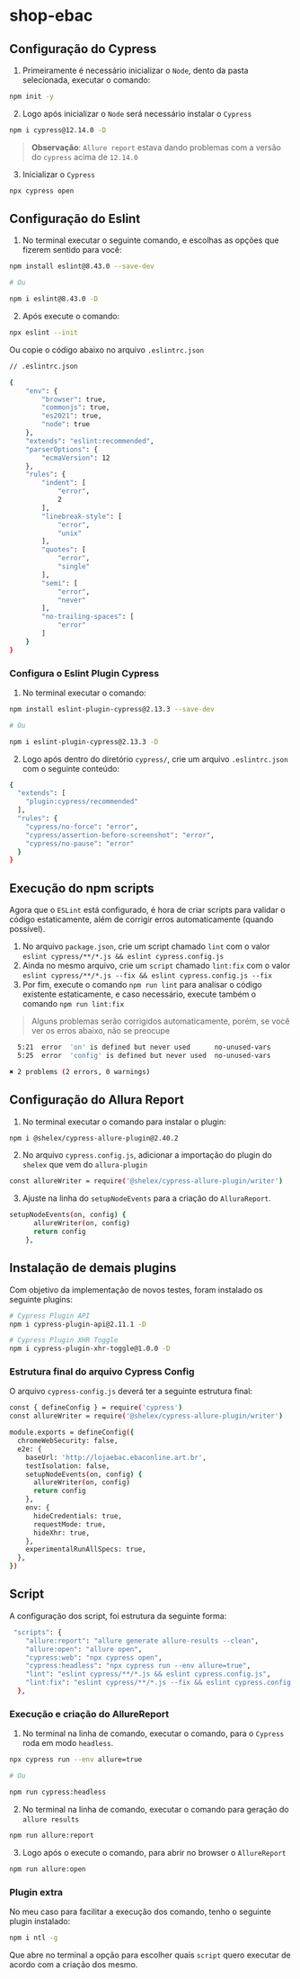 # shop-ebac

## Configuração do Cypress

1. Primeiramente é necessário inicializar o `Node`, dento da pasta selecionada, executar o comando:

```bash
npm init -y
```

2. Logo após inicializar o `Node` será necessário instalar o `Cypress`

```bash
npm i cypress@12.14.0 -D
```

> **Observação**: `Allure report` estava dando problemas com a versão do `cypress` acima de `12.14.0`

3. Inicializar o `Cypress`

```bash	
npx cypress open
```
 
## Configuração do Eslint

1. No terminal executar o seguinte comando, e escolhas as opções que fizerem sentido para você:

```bash
npm install eslint@8.43.0 --save-dev

# Ou

npm i eslint@8.43.0 -D
```

2. Após execute o comando:

```bash	
npx eslint --init
```

Ou copie o código abaixo no arquivo `.eslintrc.json`

```bash	
// .eslintrc.json

{
    "env": {
        "browser": true,
        "commonjs": true,
        "es2021": true,
        "node": true
    },
    "extends": "eslint:recommended",
    "parserOptions": {
        "ecmaVersion": 12
    },
    "rules": {
        "indent": [
            "error",
            2
        ],
        "linebreak-style": [
            "error",
            "unix"
        ],
        "quotes": [
            "error",
            "single"
        ],
        "semi": [
            "error",
            "never"
        ],
        "no-trailing-spaces": [
            "error"
        ]
    }
}
```

### Configura o Eslint Plugin Cypress

1. No terminal executar o comando:

```bash
npm install eslint-plugin-cypress@2.13.3 --save-dev

# Ou

npm i eslint-plugin-cypress@2.13.3 -D
```

2. Logo após dentro do diretório `cypress/`, crie um arquivo `.eslintrc.json` com o seguinte conteúdo:

```bash
{
  "extends": [
    "plugin:cypress/recommended"
  ],
  "rules": {
    "cypress/no-force": "error",
    "cypress/assertion-before-screenshot": "error",
    "cypress/no-pause": "error"
  }
}
```

## Execução do npm scripts

Agora que o `ESLint` está configurado, é hora de criar scripts para validar o código estaticamente, além de corrigir erros automaticamente (quando possível).

1. No arquivo `package.json`, crie um script chamado `lint` com o valor `eslint cypress/**/*.js && eslint cypress.config.js`
2. Ainda no mesmo arquivo, crie um `script` chamado `lint:fix` com o valor `eslint cypress/**/*.js --fix && eslint cypress.config.js --fix`
3. Por fim, execute o comando `npm run lint` para analisar o código existente estaticamente, e caso necessário, execute também o comando `npm run lint:fix`

> Alguns problemas serão corrigidos automaticamente, porém, se você ver os erros abaixo, não se preocupe

```bash
  5:21  error  'on' is defined but never used      no-unused-vars
  5:25  error  'config' is defined but never used  no-unused-vars

✖ 2 problems (2 errors, 0 warnings)
```

## Configuração do Allura Report

1. No terminal executar o comando para instalar o plugin:

```bash	
npm i @shelex/cypress-allure-plugin@2.40.2
```

2. No arquivo `cypress.config.js`, adicionar a importação do plugin do `shelex` que vem do `allura-plugin`

```bash
const allureWriter = require('@shelex/cypress-allure-plugin/writer')
```

3. Ajuste na linha do `setupNodeEvents` para a criação do `AlluraReport`.

```bash	
setupNodeEvents(on, config) {
      allureWriter(on, config)
      return config
    },
```

## Instalação de demais plugins

Com objetivo da implementação de novos testes, foram instalado os seguinte plugins:

```bash	
# Cypress Plugin API
npm i cypress-plugin-api@2.11.1 -D

# Cypress Plugin XHR Toggle
npm i cypress-plugin-xhr-toggle@1.0.0 -D
```

### Estrutura final do arquivo Cypress Config

O arquivo `cypress-config.js` deverá ter a seguinte estrutura final:

```bash
const { defineConfig } = require('cypress')
const allureWriter = require('@shelex/cypress-allure-plugin/writer')

module.exports = defineConfig({
  chromeWebSecurity: false,
  e2e: {
    baseUrl: 'http://lojaebac.ebaconline.art.br',
    testIsolation: false,
    setupNodeEvents(on, config) {
      allureWriter(on, config)
      return config
    },
    env: {
      hideCredentials: true,
      requestMode: true,
      hideXhr: true,
    },
    experimentalRunAllSpecs: true,
  },
})
```

## Script

A configuração dos script, foi estrutura da seguinte forma:

```bash	
 "scripts": {
    "allure:report": "allure generate allure-results --clean",
    "allure:open": "allure open",
    "cypress:web": "npx cypress open",
    "cypress:headless": "npx cypress run --env allure=true",
    "lint": "eslint cypress/**/*.js && eslint cypress.config.js",
    "lint:fix": "eslint cypress/**/*.js --fix && eslint cypress.config.js --fix"
  },
```

### Execução e criação do AllureReport

1. No terminal na linha de comando, executar o comando, para o `Cypress` roda em modo `headless`.

```bash
npx cypress run --env allure=true

# Ou

npm run cypress:headless
```

2. No terminal na linha de comando, executar o comando para geração do `allure results`

```bash
npm run allure:report
```

3. Logo após o execute o comando, para abrir no browser o `AllureReport`

```bash
npm run allure:open
```

### Plugin extra

No meu caso para facilitar a execução dos comando, tenho o seguinte plugin instalado:

```bash	
npm i ntl -g
```

Que abre no terminal a opção para escolher quais `script` quero executar de acordo com a criação dos mesmo.


